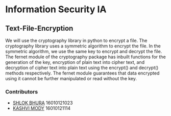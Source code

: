 # Information Security IA
## Text-File-Encryption

We will use the cryptography library in python to encrypt a file. The cryptography library uses a symmetric algorithm to encrypt the file. In the symmetric algorithm, we use the same key to encrypt and decrypt the file. The fernet module of the cryptography package has inbuilt functions for the generation of the key, encryption of plain text into cipher text, and decryption of cipher text into plain text using the encrypt() and decrypt() methods respectively. The fernet module guarantees that data encrypted using it cannot be further manipulated or read without the key. 

### Contributors
- [SHLOK BHURA](https://github.com/shlokbhura) 16010121023 
- [KASHVI MODY]() 16010121114





